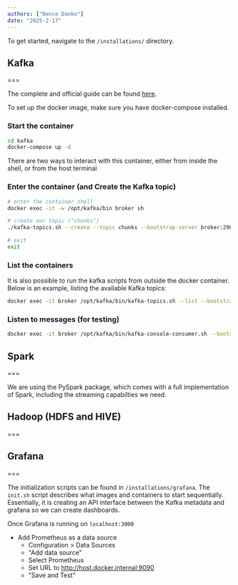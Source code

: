 ```yaml
---
authors: ["Bence Danko"]
date: "2025-2-17"
---
```


To get started, navigate to the `/installations/` directory.

## Kafka

===

The complete and official guide can be found [here](https://developer.confluent.io/confluent-tutorials/kafka-on-docker/).

To set up the docker image, make sure you have docker-compose installed.

### Start the container

```bash
cd kafka
docker-compose up -d
```

There are two ways to interact with this container, either from inside the shell, or from the host terminal

### Enter the container (and Create the Kafka topic)

```bash
# enter the container shell
docker exec -it -w /opt/kafka/bin broker sh

# create our topic ("chunks")
./kafka-topics.sh --create --topic chunks --bootstrap-server broker:29092

# exit
exit
```

### List the containers

It is also possible to run the kafka scripts from outside the docker container. Below is an example, listing the available Kafka topics:

```bash
docker exec -it broker /opt/kafka/bin/kafka-topics.sh --list --bootstrap-server localhost:9092
```

### Listen to messages (for testing)

```bash
docker exec -it broker /opt/kafka/bin/kafka-console-consumer.sh --bootstrap-server localhost:9092 --topic chunks --from-beginning
```

## Spark

===

We are using the PySpark package, which comes with a full implementation of Spark, including the streaming capabilties we need.

## Hadoop (HDFS and HIVE)

===



## Grafana

===

The initialization scripts can be found in `/installations/grafana`. The `init.sh` script describes what images and containers to start sequentially. Essentially, it is creating an API interface between the Kafka metadata and grafana so we can create dashboards.

Once Grafana is running on `localhost:3000`

- Add Prometheus as a data source
  - Configuration > Data Sources
  - "Add data source"
  - Select Prometheus
  - Set URL to http://host.docker.internal:9090
  - "Save and Test"